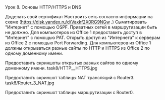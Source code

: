 Урок 8. Основы HTTP/HTTPS и DNS

Доделать свой сертификат
Настроить сеть согласно информации на схеме
(https://disk.yandex.ru/d/Vaxkf2X0RG9NGw .)
Сымитировать "Интернет" с помощью OSPF. Приватных сетей в маршрутизации быть не должно.
Для компьютеров из Office 1 предоставить доступ в "Интернет" с помощью PAT.
Открыть доступ из "Интернета" к серверам из Office 2 c помощью Port Forwarding.
Для компьютеров из Office 1 должны открываться разные сайты по HTTP и HTTPS из Office 2 по одному доменному имени.

Предоставить скриншоты открытых разных сайтов по одному доменному имени.
task8/HTTP__HTTPS.jpg

Предоставить скриншот таблицы NAT трансляций с Router3.
task8/Router_3_NAT.jpg

Предоставить скриншот таблицы маршрутизации с Router0.
